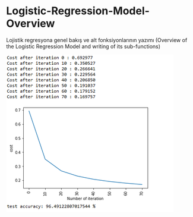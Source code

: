 # Logistic-Regression-Model-Overview
Lojistik regresyona genel bakış ve alt fonksiyonlarının yazımı (Overview of the Logistic Regression Model and writing of its sub-functions)

![](resultsimage.png)
